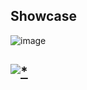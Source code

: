 ## Showcase

![image](https://github.com/kaq9t/uttrtpro/assets/163026039/168c1b1d-8fa1-4986-9c32-44012ce557b8)

## [![*](https://github.com/kaq9t/uttrtpro/assets/163026039/01e62a0f-37dd-4632-b291-d9fc335586a2)](https://tinyurl.com/sajldnipo8)

